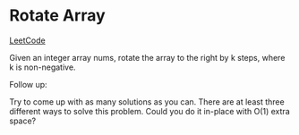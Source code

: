 # Rotate Array

[LeetCode](https://leetcode.com/problems/rotate-array/description/?envType=study-plan-v2&envId=top-interview-150)

Given an integer array nums, rotate the array to the right by k steps, where k is non-negative.

Follow up:

Try to come up with as many solutions as you can. There are at least three different ways to solve this problem.
Could you do it in-place with O(1) extra space?